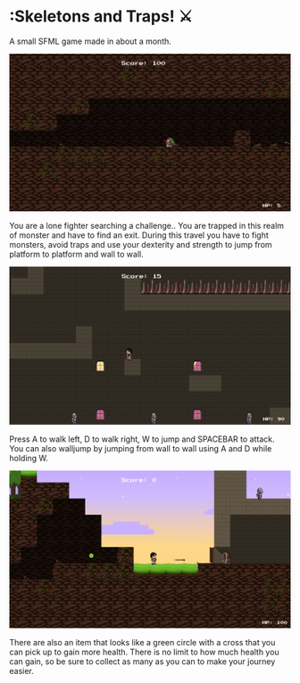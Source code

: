 #  :Skeletons and Traps! :crossed_swords:

A small SFML game made in about a month.

![GamePlay1](assets/Screenshots/screenshot2.png)

You are a lone fighter searching a challenge.. You are trapped in this realm of monster and have to find an exit.
During this travel you have to fight monsters, avoid traps and use your dexterity and strength to jump from platform to platform and wall to wall.


![GamePlay2](assets/Screenshots/screenshot5.png)

Press A to walk left, D to walk right, W to jump and SPACEBAR to attack.
You can also walljump by jumping from wall to wall using A and D while holding W.

![GamePlay3](assets/Screenshots/screenshot4.png)

There are also an item that looks like a green circle with a cross that you can pick up to gain more health.
There is no limit to how much health you can gain, so be sure to collect as many as you can to make your
journey easier.